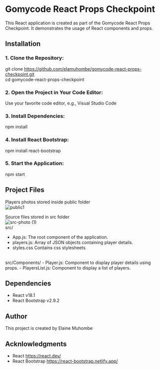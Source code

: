 # Gomycode React Props Checkpoint

This React application is created as part of the Gomycode React Props Checkpoint. It demonstrates the usage of React components and props.

## Installation
### 1. Clone the Repository:
git clone https://github.com/elamuhombe/gomycode-react-props-checkpoint.git <br>
cd gomycode-react-props-checkpoint

### 2. Open the Project in Your Code Editor:
 Use your favorite code editor, e.g., Visual Studio Code

### 3. Install Dependencies:
npm install

### 4. Install React Bootstrap:
npm install react-bootstrap

### 5. Start the Application:
npm start

## Project Files
Players photos stored inside public folder
<br>
![public1](https://github.com/elamuhombe/gomycode-react-props-checkpoint/assets/10416177/628520ed-23aa-4e94-8cdc-1168f132c88b)

Source files stored in src folder
<br>
![src-photo (1)](https://github.com/elamuhombe/gomycode-react-props-checkpoint/assets/10416177/e9bc49cb-1a42-4c43-aac5-9a52489ca3fa)
<br>
src/
 - App.js: The root component of the application.
 - players.js: Array of JSON objects containing player details.
 - styles.css Contains css stylesheets
  <br>
 src/Components/ 
 - Player.js: Component to display player details using props.
 - PlayersList.js: Component to display a list of players.
   


## Dependencies
- React v18.1
- React Bootstrap v2.9.2

## Author
This project is created by Elaine Muhombe

## Acknlowledgments
- React https://react.dev/
- React Bootstrap https://react-bootstrap.netlify.app/
